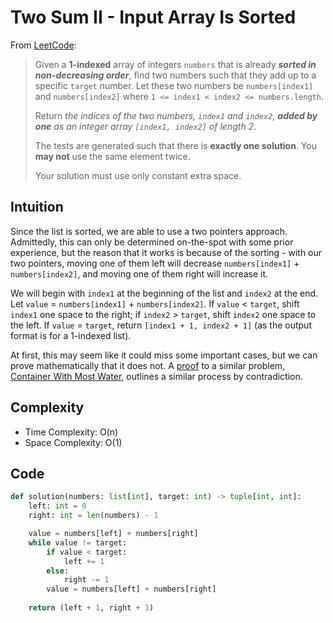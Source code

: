 # Two Sum II - Input Array Is Sorted

From [LeetCode](https://leetcode.com/problems/two-sum-ii-input-array-is-sorted/description/):

> Given a **1-indexed** array of integers `numbers` that is already ***sorted in non-decreasing order***, find two numbers such that they add up to a specific `target` number. Let these two numbers be `numbers[index1]` and `numbers[index2]` where `1 <= index1 < index2 <= numbers.length`.
> 
> Return *the indices of the two numbers, `index1` and `index2`, **added by one** as an integer array `[index1, index2]` of length 2*.
> 
> The tests are generated such that there is **exactly one solution**. You **may not** use the same element twice.
> 
> Your solution must use only constant extra space.

## Intuition

Since the list is sorted, we are able to use a two pointers approach. Admittedly, this can only be determined on-the-spot with some prior experience, but the reason that it works is because of the sorting - with our two pointers, moving one of them left will decrease `numbers[index1]` + `numbers[index2]`, and moving one of them right will increase it.

We will begin with `index1` at the beginning of the list and `index2` at the end. Let `value` = `numbers[index1]` + `numbers[index2]`. If `value` < `target`, shift `index1` one space to the right; if `index2` > `target`, shift `index2` one space to the left. If `value` = `target`, return `[index1 + 1, index2 + 1]` (as the output format is for a 1-indexed list).

At first, this may seem like it could miss some important cases, but we can prove mathematically that it does not. A [proof](https://drive.google.com/file/d/1du9yr2LMG9Gtia_o5TVeu8BXISINJzD5/view?usp=sharing) to a similar problem, [Container With Most Water](https://leetcode.com/problems/container-with-most-water/description/), outlines a similar process by contradiction.

## Complexity

* Time Complexity: O(n)
* Space Complexity: O(1)

## Code

```python
def solution(numbers: list[int], target: int) -> tuple[int, int]:
    left: int = 0
    right: int = len(numbers) - 1

    value = numbers[left] + numbers[right]
    while value != target:
        if value < target:
            left += 1
        else:
            right -= 1
        value = numbers[left] + numbers[right]
    
    return (left + 1, right + 1)
```
